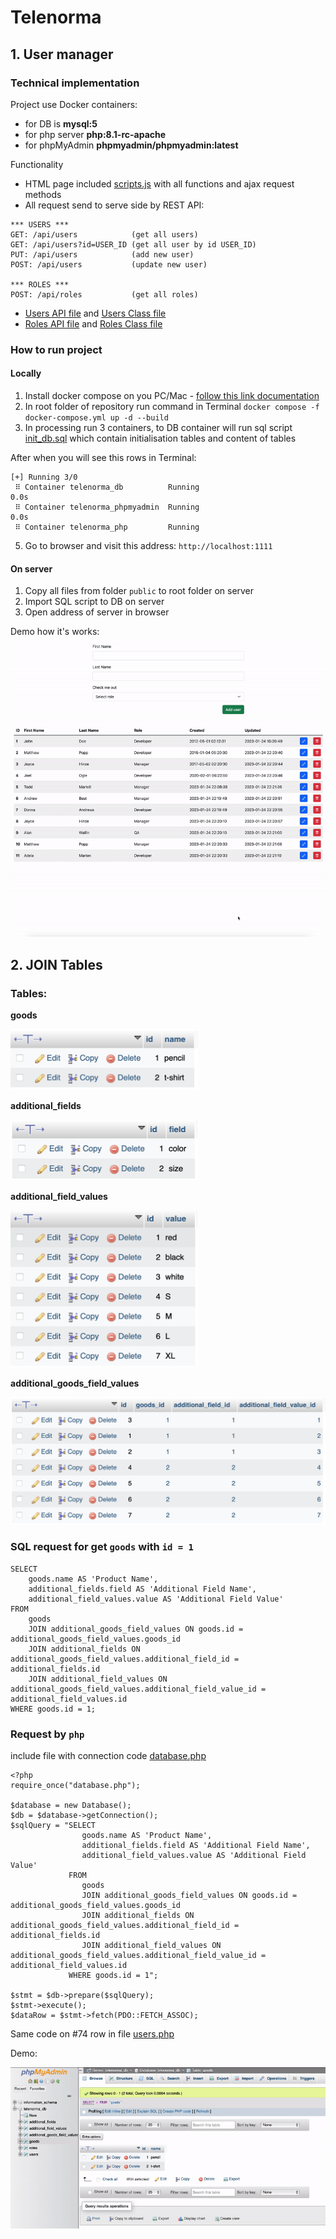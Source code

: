 # Telenorma

## 1. User manager

### Technical implementation
Project use Docker containers:
- for DB is **mysql:5**
- for php server **php:8.1-rc-apache**
- for phpMyAdmin **phpmyadmin/phpmyadmin:latest**

Functionality
- HTML page included [scripts.js](public/assets/js/scripts.js) with all functions and ajax request methods
- All request send to serve side by REST API:
```commandline
*** USERS ***
GET: /api/users            (get all users)
GET: /api/users?id=USER_ID (get all user by id USER_ID)
PUT: /api/users            (add new user) 
POST: /api/users           (update new user)

*** ROLES ***
POST: /api/roles           (get all roles)
```
- [Users API file](public/api/users.php) and [Users Class file](public/api/classes/users.php)
- [Roles API file](public/api/roles.php) and [Roles Class file](public/api/classes/roles.php)

### How to run project

#### Locally
1. Install docker compose on you PC/Mac - [follow this link documentation](https://docs.docker.com/compose/install/)
2. In root folder of repository run command in Terminal `docker compose -f docker-compose.yml up -d --build`
3. In processing run 3 containers, to DB container will run sql script [init_db.sql](/db_init/init_db.sql) which contain initialisation tables and content of tables

After when you will see this rows in Terminal:
```commandline
[+] Running 3/0
 ⠿ Container telenorma_db          Running                                                                                                                                                                                                                                                                         0.0s
 ⠿ Container telenorma_phpmyadmin  Running                                                                                                                                                                                                                                                                         0.0s
 ⠿ Container telenorma_php         Running 
```
5. Go to browser and visit this address: `http://localhost:1111`

#### On server
1. Copy all files from folder `public` to root folder on server
2. Import SQL script to DB on server
3. Open address of server in browser

Demo how it's works:
<img src="demo/user-manager.gif">

## 2. JOIN Tables

### Tables:

**goods**

<img src="demo/table-goods.png" width="300px">

**additional_fields**

<img src="demo/table-additional_fields.png" width="300px">

**additional_field_values**

<img src="demo/table-additional_field_values.png" width="300px">

**additional_goods_field_values**

<img src="demo/tbale-additional_goods_field_values.png" width="550px">

### SQL request for get `goods` with `id = 1`
```mysql
SELECT 
    goods.name AS 'Product Name', 
    additional_fields.field AS 'Additional Field Name', 
    additional_field_values.value AS 'Additional Field Value' 
FROM 
    goods 
    JOIN additional_goods_field_values ON goods.id = additional_goods_field_values.goods_id 
    JOIN additional_fields ON additional_goods_field_values.additional_field_id = additional_fields.id 
    JOIN additional_field_values ON additional_goods_field_values.additional_field_value_id = additional_field_values.id 
WHERE goods.id = 1;
```

### Request by `php`

include file with connection code [database.php](public/api/database.php)

```injectablephp
<?php
require_once("database.php");

$database = new Database();
$db = $database->getConnection();
$sqlQuery = "SELECT 
                goods.name AS 'Product Name', 
                additional_fields.field AS 'Additional Field Name', 
                additional_field_values.value AS 'Additional Field Value' 
             FROM 
                goods 
                JOIN additional_goods_field_values ON goods.id = additional_goods_field_values.goods_id 
                JOIN additional_fields ON additional_goods_field_values.additional_field_id = additional_fields.id 
                JOIN additional_field_values ON additional_goods_field_values.additional_field_value_id = additional_field_values.id 
             WHERE goods.id = 1";

$stmt = $db->prepare($sqlQuery);
$stmt->execute();
$dataRow = $stmt->fetch(PDO::FETCH_ASSOC);
```
Same code on #74 row in file [users.php](public/api/classes/users.php)

Demo:

<img src="demo/tables.gif">



